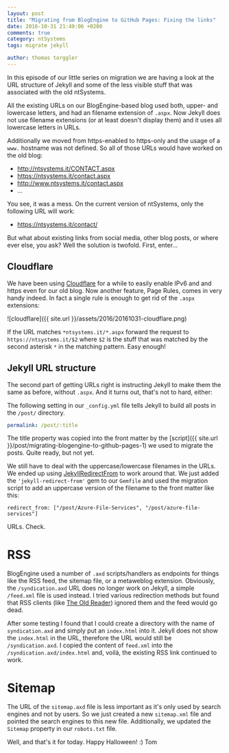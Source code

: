 ```yaml
---
layout: post
title: "Migrating from BlogEngine to GitHub Pages: Fixing the links"
date: 2016-10-31 21:49:06 +0200
comments: true
category: ntSystems
tags: migrate jekyll

author: thomas torggler
---
```


In this episode of our little series on migration we are having a look at the URL structure of Jekyll and some of the less visible stuff that was associated with the old ntSystems.

<!-- more -->

All the existing URLs on our BlogEngine-based blog used both, upper- and lowercase letters, and had an filename extension of `.aspx`. Now Jekyll does not use filename extensions (or at least doesn't display them) and it uses all lowercase letters in URLs.

Additionally we moved from https-enabled to https-only and the usage of a `www.` hostname was not defined. So all of those URLs would have worked on the old blog:

- http://ntsystems.it/CONTACT.aspx
- https://ntsystems.it/contact.aspx
- http://www.ntsystems.it/contact.aspx
- ...

You see, it was a mess. On the current version of ntSystems, only the following URL will work:

- https://ntsystems.it/contact/

But what about existing links from social media, other blog posts, or where ever else, you ask? Well the solution is twofold. First, enter...

## Cloudflare
We have been using [Cloudflare](https://www.cloudflare.com) for a while to easily enable IPv6 and and https even for our old blog. Now another feature, Page Rules, comes in very handy indeed. In fact a single rule is enough to get rid of the `.aspx` extensions:

![cloudflare]({{ site.url }}/assets/2016/20161031-cloudflare.png)

If the URL matches `*ntsystems.it/*.aspx` forward the request to `https://ntsystems.it/$2` where `$2` is the stuff that was matched by the second asterisk `*` in the matching pattern. Easy enough!

## Jekyll URL structure
The second part of getting URLs right is instructing Jekyll to make them the same as before, without `.aspx`. And it turns out, that's not to hard, either:

The following setting in our `_config.yml` file tells Jekyll to build all posts in the `/post/` directory.

```yml
permalink: /post/:title
```

The title property was copied into the front matter by the [script]({{ site.url }}/post/migrating-blogengine-to-github-pages-1) we used to migrate the posts. Quite ready, but not yet.

We still have to deal with the uppercase/lowercase filenames in the URLs. We ended up using [JekyllRedirectFrom](https://github.com/jekyll/jekyll-redirect-from) to work around that. We just added the `'jekyll-redirect-from'` gem to our `Gemfile` and used the migration script to add an uppercase version of the filename to the front matter like this:

```
redirect_from: ["/post/Azure-File-Services", "/post/azure-file-services"]
```

URLs. Check.

# RSS
BlogEngine used a number of `.axd` scripts/handlers as endpoints for things like the RSS feed, the sitemap file, or a metaweblog extension. Obviously, the `/syndication.axd` URL does no longer work on Jekyll, a simple `/feed.xml` file is used instead.
I tried various redirection methods but found that RSS clients (like [The Old Reader](https://theoldreader.com)) ignored them and the feed would go dead.

After some testing I found that I could create a directory with the name of `syndication.axd` and simply put an `index.html` into it. Jekyll does not show the `index.html` in the URL, therefore the URL would still be `/syndication.axd`. I copied the content of `feed.xml` into the `/syndication.axd/index.html` and, voilá, the existing RSS link continued to work.

# Sitemap
The URL of the `sitemap.axd` file is less important as it's only used by search engines and not by users. So we just created a new `sitemap.xml` file and pointed the search engines to this new file. Additionally, we updated the `Sitemap` property in our `robots.txt` file.

Well, and that's it for today. Happy Halloween! :)
Tom
